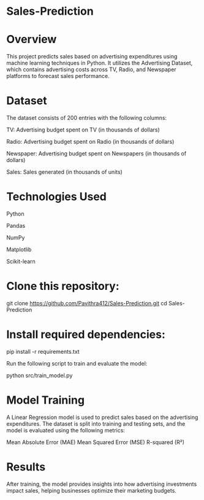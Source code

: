 # Sales-Prediction
# Overview

This project predicts sales based on advertising expenditures using machine learning techniques in Python. It utilizes the Advertising Dataset, which contains advertising costs across TV, Radio, and Newspaper platforms to forecast sales performance.

# Dataset

The dataset consists of 200 entries with the following columns:

TV: Advertising budget spent on TV (in thousands of dollars)

Radio: Advertising budget spent on Radio (in thousands of dollars)

Newspaper: Advertising budget spent on Newspapers (in thousands of dollars)

Sales: Sales generated (in thousands of units)

# Technologies Used

Python

Pandas

NumPy

Matplotlib

Scikit-learn

# Clone this repository:

git clone https://github.com/Pavithra412/Sales-Prediction.git
cd Sales-Prediction

# Install required dependencies:

pip install -r requirements.txt

Run the following script to train and evaluate the model:

python src/train_model.py

# Model Training

A Linear Regression model is used to predict sales based on the advertising expenditures. The dataset is split into training and testing sets, and the model is evaluated using the following metrics:

Mean Absolute Error (MAE)
Mean Squared Error (MSE)
R-squared (R²)

# Results

After training, the model provides insights into how advertising investments impact sales, helping businesses optimize their marketing budgets.




